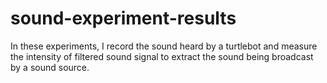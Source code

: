 # sound-experiment-results
In these experiments, I record the sound heard by a turtlebot and measure the intensity of filtered sound signal to extract the sound being broadcast by a sound source.
